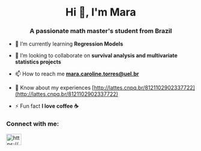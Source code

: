 <h1 align="center">Hi 👋, I'm Mara</h1>
<h3 align="center">A passionate math master's student from Brazil</h3>

- 🌱 I’m currently learning **Regression Models**

- 👯 I’m looking to collaborate on **survival analysis and multivariate statistics projects**

- 📫 How to reach me **mara.caroline.torres@uel.br**

- 📄 Know about my experiences [http://lattes.cnpq.br/8121102902337722](http://lattes.cnpq.br/8121102902337722)

- ⚡ Fun fact **I love coffee ☕**

<h3 align="left">Connect with me:</h3>
<p align="left">
<a href="https://linkedin.com/in/https://www.linkedin.com/in/maratorres2" target="blank"><img align="center" src="https://raw.githubusercontent.com/rahuldkjain/github-profile-readme-generator/master/src/images/icons/Social/linked-in-alt.svg" alt="https://www.linkedin.com/in/mara-caroline-torres-dos-santos-779573225" height="30" width="40" /></a>
</p>
